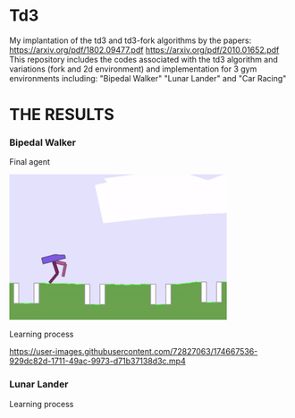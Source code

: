 # Td3
My implantation of the td3 and td3-fork algorithms by the papers: https://arxiv.org/pdf/1802.09477.pdf https://arxiv.org/pdf/2010.01652.pdf
This repository includes the codes associated with the td3 algorithm and variations (fork and 2d environment) and implementation for 3 gym environments including:
"Bipedal Walker" "Lunar Lander" and "Car Racing"
# THE RESULTS
### Bipedal Walker
Final agent

![](gifs_and_pictures/ezgif-3-406d081c9c.gif)

Learning process



https://user-images.githubusercontent.com/72827063/174667536-929dc82d-1711-49ac-9973-d71b37138d3c.mp4





### Lunar Lander
Learning process
